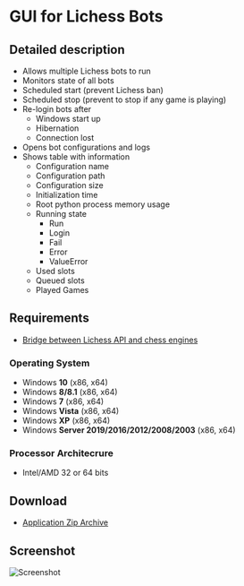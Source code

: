 # GUI for Lichess Bots

## Detailed description
* Allows multiple Lichess bots to run
* Monitors state of all bots
* Scheduled start (prevent Lichess ban)
* Scheduled stop (prevent to stop if any game is playing)
* Re-login bots after
  * Windows start up
  * Hibernation
  * Connection lost
* Opens bot configurations and logs
* Shows table with information
  * Configuration name
  * Configuration path
  * Configuration size
  * Initialization time
  * Root python process memory usage
  * Running state
    * Run
    * Login
    * Fail
    * Error
    * ValueError
  * Used slots
  * Queued slots
  * Played Games

## Requirements
* [Bridge between Lichess API and chess engines](https://github.com/careless25/lichess-bot)

### Operating System
* Windows **10** (x86, x64)
* Windows **8/8.1** (x86, x64)
* Windows **7** (x86, x64)
* Windows **Vista** (x86, x64)
* Windows **XP** (x86, x64)
* Windows **Server 2019/2016/2012/2008/2003** (x86, x64)

### Processor Architecrure
* Intel/AMD 32 or 64 bits

## Download
* [Application Zip Archive](https://sx.rosada.cz/projects/lichess-bot-manager/zip)

## Screenshot
![Screenshot](https://sx.rosada.cz/files/LichessBotManager/screenshot.png)
